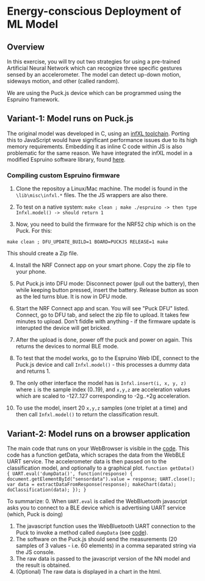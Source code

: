# Energy-conscious Deployment of ML Model

## Overview
In this exercise, you will try out two strategies for using a pre-trained Artificial Neural Network which can recognize three specific gestures sensed by an accelerometer. The model can detect up-down motion, sideways motion, and other (called random).

We are using the Puck.js device which can be programmed using the Espruino framework.


## Variant-1: Model runs on Puck.js
The original model was developed in C, using an [infXL toolchain](https://cloud.infxl.com/). 
Porting this to JavaScript would have significant performance issues due to its high memory requirements. 
Embedding it as inline C code within JS is also problematic for the same reason. 
We have integrated the infXL model in a modified Espruino software library, found [here](https://github.com/Interactions-HSG/UbiComp-Espruino).

### Compiling custom Espruino firmware 

1. Clone the repositoy a Linux/Mac machine. 
The model is found in the `\lib\misc\infxl.*` files. 
The the JS wrappers are also there. 

2. To test on a native system:
`make clean ; make
./espruino
-> then type Infxl.model() -> should return 1`

3. Now, you need to build the firmware for the NRF52 chip which is on the Puck. For this:

`make clean ; DFU_UPDATE_BUILD=1 BOARD=PUCKJS RELEASE=1 make`

This should create a Zip file.

4. Install the NRF Connect app on your smart phone. Copy the zip file to your phone.

5. Put Puck.js into DFU mode: Disconnect power (pull out the battery), then while keeping button pressed, insert the battery. Release button as soon as the led turns blue. It is now in DFU mode.

6. Start the NRF Connect app and scan. You will see "Puck DFU" listed. Connect, go to DFU tab, and select the zip file to upload. 
It takes few minutes to upload. Don't fiddle with anything - if the firmware update is interupted the device will get bricked.

7. After the upload is done, power off the puck and power on again. This returns the devices to normal BLE mode.

8. To test that the model works, go to the Espruino Web IDE, connect to the Puck.js device and call `Infxl.model()` - this processes a dummy data and returns 1.

9. The only other interface the model has is `Infxl.insert(i, x, y, z)` where `i` is the sample index (0..19), and `x,y,z` are acceleration values which are scaled to -127..127 corresponding to -2g..+2g acceleration.

10. To use the model, insert 20 `x,y,z` samples (one triplet at a time) and then call `Infxl.model()` to return the classification result.


## Variant-2: Model runs on a browser application
The main code that runs on your WebBrowser is visible in the [code](js_model/). 
This code has a function getData, which scrapes the data from the WebBLE UART service. 
The accelerometer data is then passed on to the classification model, and optionally to a graphical plot.
`
  function getData() {
    UART.eval('dumpData()', function(response) {
		document.getElementById("sensordata").value = response;
		UART.close();
		var data = extractDataFromResponse(response);
		makeChart(data);
		doClassification(data);
    });
  }
`

To summarize:
0. When `UART.eval` is called the WebBluetooth javascript asks you to connect to a BLE device which is advertising UART service (which, Puck is doing)
1. The javascript function uses the WebBluetooth UART connection to the Puck to invoke a method called `dumpData` (see [code](puck_js/)).
2. The software on the Puck.js should send the measurements (20 samples of 3 values - i.e. 60 elements) in a comma separated string via the JS console.
3. The raw data is passed to the javascript version of the NN model and the result is obtained.
4. (Optional) The raw data is displayed in a chart in the html.
